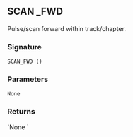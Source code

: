 ## SCAN \_FWD

Pulse/scan forward within track/chapter.


### Signature

`SCAN_FWD ()`


### Parameters

`None`


### Returns

\`None
\`